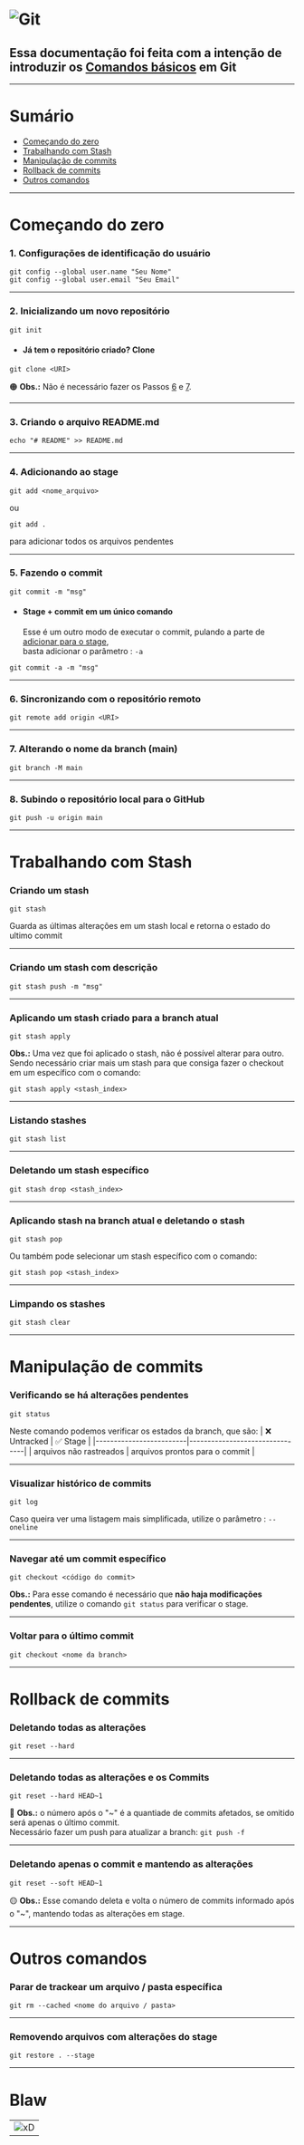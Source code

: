 # ![Git](https://blog-geek-midia.s3.amazonaws.com/wp-content/uploads/2020/08/06103546/comandos-git.png)

## Essa documentação foi feita com a intenção de introduzir os [Comandos básicos](https://comandosgit.github.io/) em Git

 ---

# Sumário

  - [Começando do zero](#começando-do-zero)
  - [Trabalhando com Stash](#trabalhando-com-stash)
  - [Manipulação de commits](#manipulação-de-commits)
  - [Rollback de commits](#rollback-de-commits)
  - [Outros comandos](#outros-comandos)

 ---

# Começando do zero

  ### 1. Configurações de identificação do usuário
  ```
  git config --global user.name "Seu Nome"
  git config --global user.email "Seu Email"
  ```

 ---

  ### 2. Inicializando um novo repositório
  ```
  git init
  ```

  - #### Já tem o repositório criado? Clone
  ```
  git clone <URI>
  ```
  :orange_circle: **Obs.:** Não é necessário fazer os Passos [6](#6-sincronizando-com-o-repositório-remoto) e [7](#7-alterando-o-nome-da-branch-main).

 ---

  ### 3. Criando o arquivo README.md
  ```
  echo "# README" >> README.md
  ```

 ---

  ### 4. Adicionando ao stage
  ```
  git add <nome_arquivo>
  ```
  ou
  ```
  git add .
  ```
  para adicionar todos os arquivos pendentes

 ---

  ### 5. Fazendo o commit
  ```
  git commit -m "msg"
  ```
  - #### Stage + commit em um único comando
      Esse é um outro modo de executar o commit, pulando a parte de [adicionar para o stage](#4-adicionando-ao-stage),  
      basta adicionar o parâmetro : ``` -a ```
  ```
  git commit -a -m "msg"
  ```

 ---

  ### 6. Sincronizando com o repositório remoto
  ```
  git remote add origin <URI>
  ```

 ---

  ### 7. Alterando o nome da branch (main)
  ```
  git branch -M main
  ```

 ---

  ### 8. Subindo o repositório local para o GitHub
  ```
  git push -u origin main
  ```

 ---

# Trabalhando com Stash

  ### Criando um stash
  ```
  git stash
  ```
  Guarda as últimas alterações em um stash local e retorna o estado do ultimo commit

 ---

  ### Criando um stash com descrição
  ```
  git stash push -m "msg"
  ```

 ---

  ### Aplicando um stash criado para a branch atual
  ```
  git stash apply
  ```
  **Obs.:** Uma vez que foi aplicado o stash, não é possível alterar para outro.  
    Sendo necessário criar mais um stash para que consiga fazer o checkout em um específico com o comando:
  ```
  git stash apply <stash_index>
  ```

 ---

  ### Listando stashes
  ```
  git stash list
  ```

 ---

  ### Deletando um stash específico
  ```
  git stash drop <stash_index>
  ```

 ---

  ### Aplicando stash na branch atual e deletando o stash
  ```
  git stash pop
  ```
  Ou também pode selecionar um stash específico com o comando:
  ```
  git stash pop <stash_index>
  ```

 ---

  ### Limpando os stashes
  ```
  git stash clear
  ```

 ---

# Manipulação de commits

  ### Verificando se há alterações pendentes
  ```
  git status
  ```
  Neste comando podemos verificar os estados da branch, que são:
  | :x: Untracked           | :white_check_mark: Stage       |
  |-------------------------|--------------------------------|
  | arquivos não rastreados | arquivos prontos para o commit |

 ---

  ### Visualizar histórico de commits
  ```
  git log
  ```
  Caso queira ver uma listagem mais simplificada, utilize o parâmetro : ``` --oneline ```

 ---

  ### Navegar até um commit específico
  ```
  git checkout <código do commit>
  ```
  **Obs.:** Para esse comando é necessário que **não haja modificações pendentes**, utilize o comando ``` git status ``` para verificar o stage.

 ---

  ### Voltar para o último commit
  ```
  git checkout <nome da branch>
  ```

 ---

# Rollback de commits

  ### Deletando todas as alterações
  ```
  git reset --hard
  ```

 ---

  ### Deletando todas as alterações e os Commits
  ```
  git reset --hard HEAD~1
  ```
  :red_circle: **Obs.:** o número após o "~" é a quantiade de commits afetados, se omitido será apenas o último commit.  
  Necessário fazer um push para atualizar a branch: ```git push -f```

 ---

  ### Deletando apenas o commit e mantendo as alterações
  ```
  git reset --soft HEAD~1
  ```
  :yellow_circle: **Obs.:** Esse comando deleta e volta o número de commits informado após o "~", mantendo todas as alterações em stage.

 ---

# Outros comandos

  ### Parar de trackear um arquivo / pasta específica
  ```
  git rm --cached <nome do arquivo / pasta>
  ```

 ---

  ### Removendo arquivos com alterações do stage
  ```
  git restore . --stage
  ```

 ---

# Blaw

  |                                                          |
  |----------------------------------------------------------|
  | ![xD](https://c.tenor.com/pcCWcPVLXqgAAAAM/tf2dance.gif) |
